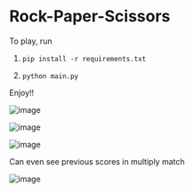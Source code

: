# Rock-Paper-Scissors

To play, run

1. `pip install -r requirements.txt`

2. `python main.py`

Enjoy!!


![image](https://user-images.githubusercontent.com/81758774/171437777-a7607a69-4b8d-4637-9c65-c025a31d3e24.png)



![image](https://user-images.githubusercontent.com/81758774/171433985-54e18cd0-acbd-4eba-92b4-38fe9e2a0408.png)


![image](https://user-images.githubusercontent.com/81758774/171454935-6a3551a5-2493-4bc8-9ecf-2dadc5b440a4.png)

Can even see previous scores in multiply match

![image](https://user-images.githubusercontent.com/81758774/171455081-0cd5268b-12c1-4e9c-a877-b834b6e4065a.png)
